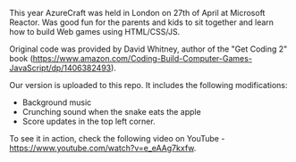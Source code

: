 This year AzureCraft was held in London on 27th of April at Microsoft Reactor. Was good fun for the parents and kids to sit together and learn how to build Web games using HTML/CSS/JS.

Original code was provided by David Whitney, author of the "Get Coding 2" book (https://www.amazon.com/Coding-Build-Computer-Games-JavaScript/dp/1406382493).

Our version is uploaded to this repo. It includes the following modifications:
- Background music
- Crunching sound when the snake eats the apple
- Score updates in the top left corner.

To see it in action, check the following video on YouTube - https://www.youtube.com/watch?v=e_eAAg7kxfw.
